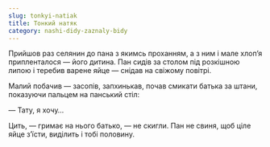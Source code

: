 ```yaml
---
slug: tonkyi-natiak
title: Тонкий натяк
category: nashi-didy-zaznaly-bidy
---
```

Прийшов раз селянин до пана з якимсь проханням, а з ним і мале хлоп’я припленталося — його дитина. Пан сидів за столом під розкішною липою і теребив варене яйце — снідав на свіжому повітрі.

Малий побачив — засопів, запхинькав, почав смикати батька за штани, показуючи пальцем на панський стіл:

— Тату, я хочу…

Цить, — гримає на нього батько, — не скигли. Пан не свиня, щоб ціле яйце з’їсти, виділить і тобі половину.
